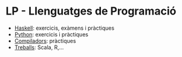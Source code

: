 # LP - Llenguatges de Programació

- [Haskell](https://github.com/RepoFIBtori/RepoFIBtori/tree/master/Computacio/LP/Haskell): exercicis, exàmens i pràctiques
- [Python](https://github.com/RepoFIBtori/RepoFIBtori/tree/master/Computacio/LP/Python): exercicis i pràctiques
- [Compiladors](https://github.com/RepoFIBtori/RepoFIBtori/tree/master/Computacio/LP/Compiladors): pràctiques
- [Treballs](https://github.com/RepoFIBtori/RepoFIBtori/tree/master/Computacio/LP/Treballs): Scala, R,...
